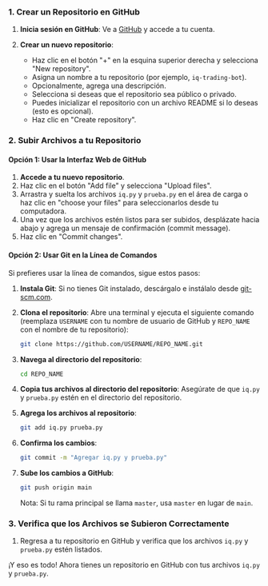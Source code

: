 ### 1. Crear un Repositorio en GitHub

1. **Inicia sesión en GitHub**: Ve a [GitHub](https://github.com) y accede a tu cuenta.

2. **Crear un nuevo repositorio**:
   - Haz clic en el botón "+" en la esquina superior derecha y selecciona "New repository".
   - Asigna un nombre a tu repositorio (por ejemplo, `iq-trading-bot`).
   - Opcionalmente, agrega una descripción.
   - Selecciona si deseas que el repositorio sea público o privado.
   - Puedes inicializar el repositorio con un archivo README si lo deseas (esto es opcional).
   - Haz clic en "Create repository".

### 2. Subir Archivos a tu Repositorio

#### Opción 1: Usar la Interfaz Web de GitHub

1. **Accede a tu nuevo repositorio**.
2. Haz clic en el botón "Add file" y selecciona "Upload files".
3. Arrastra y suelta los archivos `iq.py` y `prueba.py` en el área de carga o haz clic en "choose your files" para seleccionarlos desde tu computadora.
4. Una vez que los archivos estén listos para ser subidos, desplázate hacia abajo y agrega un mensaje de confirmación (commit message).
5. Haz clic en "Commit changes".

#### Opción 2: Usar Git en la Línea de Comandos

Si prefieres usar la línea de comandos, sigue estos pasos:

1. **Instala Git**: Si no tienes Git instalado, descárgalo e instálalo desde [git-scm.com](https://git-scm.com/).

2. **Clona el repositorio**:
   Abre una terminal y ejecuta el siguiente comando (reemplaza `USERNAME` con tu nombre de usuario de GitHub y `REPO_NAME` con el nombre de tu repositorio):
   ```bash
   git clone https://github.com/USERNAME/REPO_NAME.git
   ```

3. **Navega al directorio del repositorio**:
   ```bash
   cd REPO_NAME
   ```

4. **Copia tus archivos al directorio del repositorio**:
   Asegúrate de que `iq.py` y `prueba.py` estén en el directorio del repositorio.

5. **Agrega los archivos al repositorio**:
   ```bash
   git add iq.py prueba.py
   ```

6. **Confirma los cambios**:
   ```bash
   git commit -m "Agregar iq.py y prueba.py"
   ```

7. **Sube los cambios a GitHub**:
   ```bash
   git push origin main
   ```

   Nota: Si tu rama principal se llama `master`, usa `master` en lugar de `main`.

### 3. Verifica que los Archivos se Subieron Correctamente

1. Regresa a tu repositorio en GitHub y verifica que los archivos `iq.py` y `prueba.py` estén listados.

¡Y eso es todo! Ahora tienes un repositorio en GitHub con tus archivos `iq.py` y `prueba.py`.